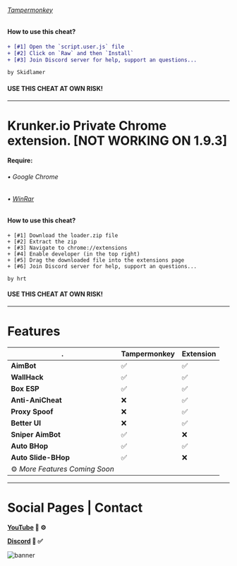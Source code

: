 <a style="display: none;">*1.9.4 patched the cheat ;(* 

read AnonCheats/important

# Scripts Table

| ❌ Tampermonkey Script | ❌ Extension Cheat |
| --- | --- |
| Not working | Working to bypass the anticheat |

___

# Private Tampermonkey script [WORKING ON 1.9.3]

#### Require:
###### • [Tampermonkey](https://chrome.google.com/webstore/detail/tampermonkey/dhdgffkkebhmkfjojejmpbldmpobfkfo?hl=en)



#### How to use this cheat?

```diff
+ [#1] Open the `script.user.js` file
+ [#2] Click on `Raw` and then `Install`
+ [#3] Join Discord server for help, support an questions...

by Skidlamer
```

#### USE THIS CHEAT AT OWN RISK!

___


# Krunker.io Private Chrome extension. [NOT WORKING ON 1.9.3]

#### Require: 
###### • Google Chrome
###### • [WinRar](https://www.rarlab.com/rar/winrar-x64-580.exe)



#### How to use this cheat?

```
+ [#1] Download the loader.zip file 
+ [#2] Extract the zip 
+ [#3] Navigate to chrome://extensions
+ [#4] Enable developer (in the top right)
+ [#5] Drag the downloaded file into the extensions page
+ [#6] Join Discord server for help, support an questions...

by hrt
```


#### USE THIS CHEAT AT OWN RISK!

___

# Features

| . | Tampermonkey | Extension |
| --- | --- | --- |
| **AimBot** | ✅ | ✅ |
| **WallHack** | ✅ | ✅ |
| **Box ESP** | ✅ | ✅ |
| **Anti-AniCheat** | ❌ | ✅ |
| **Proxy Spoof** | ❌ | ✅ |
| **Better UI** | ❌ | ✅ |
| **Sniper AimBot** | ✅ | ❌ |
| **Auto BHop** | ✅ | ✅ |
| **Auto Slide-BHop** | ✅ | ❌ |
| ⚙️ *More Features Coming Soon* |
___

# Social Pages | Contact

**[YouTube](https://www.youtube.com/channel/UCnnqMGII7LHvvn1LUiU55eg?) 🔴 ⚙️**

**[Discord](https://discord.gg/N9PSpmU) 🔵 ✅**




![banner](https://img.youtube.com/vi/3QbfMnyRvpM/maxresdefault.jpg) </a>
